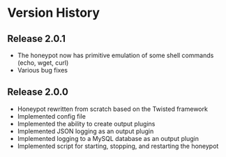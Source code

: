 # Version History

## Release 2.0.1

* The honeypot now has primitive emulation of some shell commands (echo, wget, curl)
* Various bug fixes

## Release 2.0.0

* Honeypot rewritten from scratch based on the Twisted framework
* Implemented config file
* Implemented the ability to create output plugins
* Implemented JSON logging as an output plugin
* Implemented logging to a MySQL database as an output plugin
* Implemented script for starting, stopping, and restarting the honeypot

